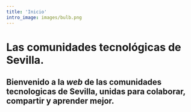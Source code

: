 ```yaml
---
title: 'Inicio'
intro_image: images/bulb.png
---
```


# Las comunidades tecnológicas de Sevilla.

## Bienvenido a la *web* de las comunidades tecnologicas de Sevilla, unidas para colaborar, compartir y aprender mejor.
